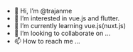 - 👋 Hi, I’m @trajanme
- 👀 I’m interested in vue.js and flutter.
- 🌱 I’m currently learning vue.js(nuxt.js)
- 💞️ I’m looking to collaborate on ...
- 📫 How to reach me ...

<!---
trajanme/trajanme is a ✨ special ✨ repository because its `README.md` (this file) appears on your GitHub profile.
You can click the Preview link to take a look at your changes.
--->
